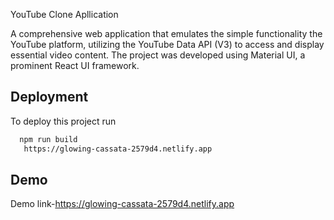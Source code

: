 YouTube Clone Apllication

A comprehensive web application that emulates the simple functionality the YouTube platform, utilizing the
YouTube Data API (V3) to access and display essential video content. The project was developed using Material
UI, a prominent React UI framework.


## Deployment

To deploy this project run

```bash
  npm run build
   https://glowing-cassata-2579d4.netlify.app
```


## Demo

Demo link-https://glowing-cassata-2579d4.netlify.app




